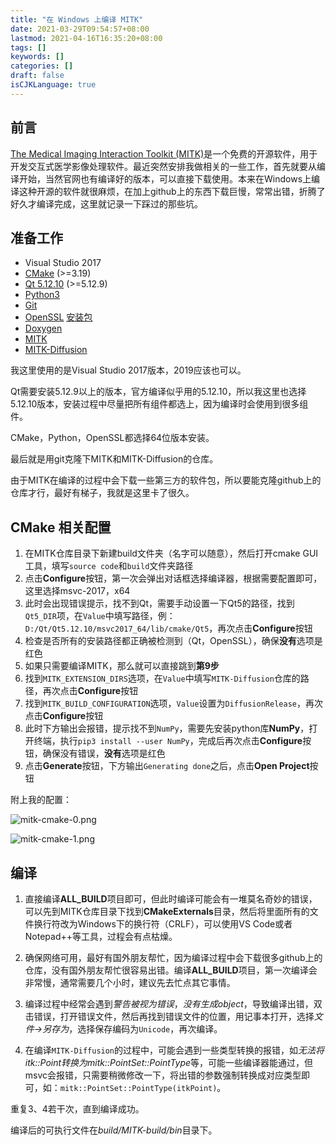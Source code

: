 ```yaml
---
title: "在 Windows 上编译 MITK"
date: 2021-03-29T09:54:57+08:00
lastmod: 2021-04-16T16:35:20+08:00
tags: []
keywords: []
categories: []
draft: false
isCJKLanguage: true
---
```


## 前言

[The Medical Imaging Interaction Toolkit (MITK)](https://www.mitk.org/)是一个免费的开源软件，用于开发交互式医学影像处理软件。最近突然安排我做相关的一些工作，首先就要从编译开始，当然官网也有编译好的版本，可以直接下载使用。本来在Windows上编译这种开源的软件就很麻烦，在加上github上的东西下载巨慢，常常出错，折腾了好久才编译完成，这里就记录一下踩过的那些坑。

## 准备工作

- Visual Studio 2017
- [CMake](https://cmake.org/download/) (>=3.19)
- [Qt 5.12.10](http://iso.mirrors.ustc.edu.cn/qtproject/archive/qt/5.12/5.12.10/qt-opensource-windows-x86-5.12.10.exe) (>=5.12.9)
- [Python3](https://www.python.org/)
- [Git](https://npm.taobao.org/mirrors/git-for-windows/)
- [OpenSSL](https://www.openssl.org/) [安装包](http://slproweb.com/products/Win32OpenSSL.html)
- [Doxygen](https://www.doxygen.nl/download.html)
- [MITK](https://github.com/MITK/MITK/)
- [MITK-Diffusion](https://github.com/MIC-DKFZ/MITK-Diffusion/)

我这里使用的是Visual Studio 2017版本，2019应该也可以。

Qt需要安装5.12.9以上的版本，官方编译似乎用的5.12.10，所以我这里也选择5.12.10版本，安装过程中尽量把所有组件都选上，因为编译时会使用到很多组件。

CMake，Python，OpenSSL都选择64位版本安装。

最后就是用git克隆下MITK和MITK-Diffusion的仓库。

由于MITK在编译的过程中会下载一些第三方的软件包，所以要能克隆github上的仓库才行，最好有梯子，我就是这里卡了很久。

## CMake 相关配置

1. 在MITK仓库目录下新建build文件夹（名字可以随意），然后打开cmake GUI工具，填写`source code`和`build`文件夹路径
2. 点击**Configure**按钮，第一次会弹出对话框选择编译器，根据需要配置即可，这里选择msvc-2017，x64
3. 此时会出现错误提示，找不到Qt，需要手动设置一下Qt5的路径，找到`Qt5_DIR`项，在`Value`中填写路径，例：`D:/Qt/Qt5.12.10/msvc2017_64/lib/cmake/Qt5`，再次点击**Configure**按钮
4. 检查是否所有的安装路径都正确被检测到（Qt，OpenSSL），确保**没有**选项是红色
5. 如果只需要编译MITK，那么就可以直接跳到**第9步**
6. 找到`MITK_EXTENSION_DIRS`选项，在`Value`中填写`MITK-Diffusion`仓库的路径，再次点击**Configure**按钮
7. 找到`MITK_BUILD_CONFIGURATION`选项，`Value`设置为`DiffusionRelease`，再次点击**Configure**按钮
8. 此时下方输出会报错，提示找不到`NumPy`，需要先安装python库**NumPy**，打开终端，执行`pip3 install --user NumPy`，完成后再次点击**Configure**按钮，确保没有错误，**没有**选项是红色
9. 点击**Generate**按钮，下方输出`Generating done`之后，点击**Open Project**按钮

附上我的配置：

![mitk-cmake-0.png](https://i.loli.net/2021/03/29/NcKQr2l9Xm5aELu.png)

![mitk-cmake-1.png](https://i.loli.net/2021/03/29/GD4CdoemLE8StZX.png)

## 编译

1. 直接编译**ALL_BUILD**项目即可，但此时编译可能会有一堆莫名奇妙的错误，可以先到MITK仓库目录下找到**CMakeExternals**目录，然后将里面所有的文件换行符改为Windows下的换行符（CRLF），可以使用VS Code或者Notepad++等工具，过程会有点枯燥。

2. 确保网络可用，最好有国外朋友帮忙，因为编译过程中会下载很多github上的仓库，没有国外朋友帮忙很容易出错。编译**ALL_BUILD**项目，第一次编译会非常慢，通常需要几个小时，建议先去忙点其它事情。

3. 编译过程中经常会遇到*警告被视为错误*，*没有生成object*，导致编译出错，双击错误，打开错误文件，然后再找到错误文件的位置，用记事本打开，选择*文件→另存为*，选择保存编码为`Unicode`，再次编译。

4. 在编译`MITK-Diffusion`的过程中，可能会遇到一些类型转换的报错，如*无法将itk::Point转换为mitk::PointSet::PointType*等，可能一些编译器能通过，但msvc会报错，只需要稍微修改一下，将出错的参数强制转换成对应类型即可，如：`mitk::PointSet::PointType(itkPoint)`。

重复3、4若干次，直到编译成功。

编译后的可执行文件在*build/MITK-build/bin*目录下。
